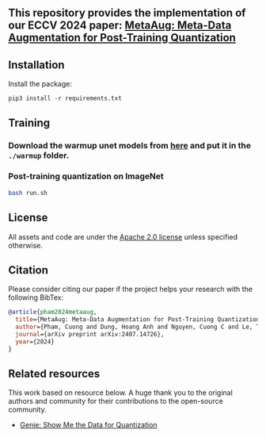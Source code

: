 <!-- <div align="center">    -->
  
## This repository provides the implementation of our ECCV 2024 paper: [MetaAug: Meta-Data Augmentation for Post-Training Quantization](https://arxiv.org/abs/2407.14726)
</div>

## Installation

Install the package:
```
pip3 install -r requirements.txt
```


## Training
### Download the warmup unet models from [here](https://drive.google.com/file/d/14lWmQ1oLo9jyH2O-yB9vSXluKYgMdUAb/view?usp=sharing) and put it in the `./warmup` folder.
### Post-training quantization on ImageNet
  ```bash
  bash run.sh
  ```

## License <a name="license"></a>

All assets and code are under the [Apache 2.0 license](./LICENSE) unless specified otherwise.


## Citation <a name="citation"></a>

Please consider citing our paper if the project helps your research with the following BibTex:

```bibtex
@article{pham2024metaaug,
  title={MetaAug: Meta-Data Augmentation for Post-Training Quantization},
  author={Pham, Cuong and Dung, Hoang Anh and Nguyen, Cuong C and Le, Trung and Phung, Dinh and Carneiro, Gustavo and Do, Thanh-Toan},
  journal={arXiv preprint arXiv:2407.14726},
  year={2024}
}
```

## Related resources

This work based on resource below. A huge thank you to the original authors and community for their contributions to the open-source community.

- [Genie: Show Me the Data for Quantization](https://github.com/SamsungLabs/Genie/tree/main)


